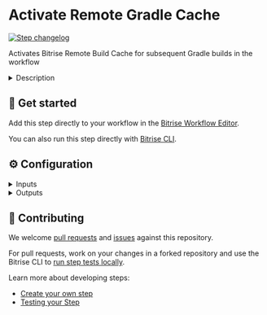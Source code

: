 # Activate Remote Gradle Cache

[![Step changelog](https://shields.io/github/v/release/bitrise-steplib/bitrise-step-activate-gradle-remote-cache?include_prereleases&label=changelog&color=blueviolet)](https://github.com/bitrise-steplib/bitrise-step-activate-gradle-remote-cache/releases)

Activates Bitrise Remote Build Cache for subsequent Gradle builds in the workflow

<details>
<summary>Description</summary>

This Step activates Bitrise's remote build cache for subsequent Gradle executions in the workflow.

After this Step executes, Gradle builds will automatically read from the remote cache and push new entries if it's enabled.

</details>

## 🧩 Get started

Add this step directly to your workflow in the [Bitrise Workflow Editor](https://devcenter.bitrise.io/steps-and-workflows/steps-and-workflows-index/).

You can also run this step directly with [Bitrise CLI](https://github.com/bitrise-io/bitrise).

## ⚙️ Configuration

<details>
<summary>Inputs</summary>

| Key | Description | Flags | Default |
| --- | --- | --- | --- |
| `push` | Whether the build can not only read, but write new entries to the remote cache | required | `true` |
| `validation_level` | Level of cache entry validation for both uploads and downloads.  Levels: - `none`: no validation. - `warning`: print a warning about invalid cache entries, but don't interrupt the build - `error`: print an error about invalid cache entries and interrupt the build | required | `warning` |
| `verbose` | Enable logging additional information for troubleshooting | required | `false` |
</details>

<details>
<summary>Outputs</summary>
There are no outputs defined in this step
</details>

## 🙋 Contributing

We welcome [pull requests](https://github.com/bitrise-steplib/bitrise-step-activate-gradle-remote-cache/pulls) and [issues](https://github.com/bitrise-steplib/bitrise-step-activate-gradle-remote-cache/issues) against this repository.

For pull requests, work on your changes in a forked repository and use the Bitrise CLI to [run step tests locally](https://devcenter.bitrise.io/bitrise-cli/run-your-first-build/).

Learn more about developing steps:

- [Create your own step](https://devcenter.bitrise.io/contributors/create-your-own-step/)
- [Testing your Step](https://devcenter.bitrise.io/contributors/testing-and-versioning-your-steps/)
